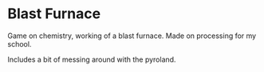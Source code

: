 # Blast Furnace

Game on chemistry, working of a blast furnace.
Made on processing for my school.

Includes a bit of messing around with the pyroland.
